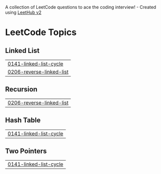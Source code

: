 A collection of LeetCode questions to ace the coding interview! - Created using [LeetHub v2](https://github.com/arunbhardwaj/LeetHub-2.0)
<!---LeetCode Topics Start-->
# LeetCode Topics
## Linked List
|  |
| ------- |
| [0141-linked-list-cycle](https://github.com/Rutikpatil0123/Learn-and-Push/tree/master/0141-linked-list-cycle) |
| [0206-reverse-linked-list](https://github.com/Rutikpatil0123/Learn-and-Push/tree/master/0206-reverse-linked-list) |
## Recursion
|  |
| ------- |
| [0206-reverse-linked-list](https://github.com/Rutikpatil0123/Learn-and-Push/tree/master/0206-reverse-linked-list) |
## Hash Table
|  |
| ------- |
| [0141-linked-list-cycle](https://github.com/Rutikpatil0123/Learn-and-Push/tree/master/0141-linked-list-cycle) |
## Two Pointers
|  |
| ------- |
| [0141-linked-list-cycle](https://github.com/Rutikpatil0123/Learn-and-Push/tree/master/0141-linked-list-cycle) |
<!---LeetCode Topics End-->